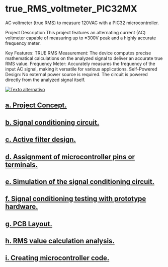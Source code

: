 # true_RMS_voltmeter_PIC32MX
AC voltmeter (true RMS) to measure 120VAC with a PIC32 microcontroller.

Project Description
This project features an alternating current (AC) voltmeter capable of measuring up to ±300V peak and a highly accurate frequency meter.

Key Features:
TRUE RMS Measurement: The device computes precise mathematical calculations on the analyzed signal to deliver an accurate true RMS value.
Frequency Meter: Accurately measures the frequency of the input AC signal, making it versatile for various applications.
Self-Powered Design: No external power source is required. The circuit is powered directly from the analyzed signal itself.

[![Texto alternativo](https://pbs.twimg.com/media/GAwrYZNXUAARow1?format=jpg&name=large)](https://www.youtube.com/watch?v=dqBPHb_SDKo)

## [a. Project Concept.](ProjectConcept.md)
## [b. Signal conditioning circuit.](SignalConditioningCircuit.md)
## [c. Active filter design.](ActiveFilterDesign.md)
## [d. Assignment of microcontroller pins or terminals.](AssignmentMicrocontrollerPinsTerminals.md)
## [e. Simulation of the signal conditioning circuit.](SimulationSignalConditioningCircuit.md)
## [f. Signal conditioning testing with prototype hardware.](SignalConditioning.md)
## [g. PCB Layout.](PCBLayout.md)
## [h. RMS value calculation analysis.](RMSCalueCalculationAnalysis.md)  
## [i. Creating microcontroller code.](CreatingMicrocontrollerCode.md) 

